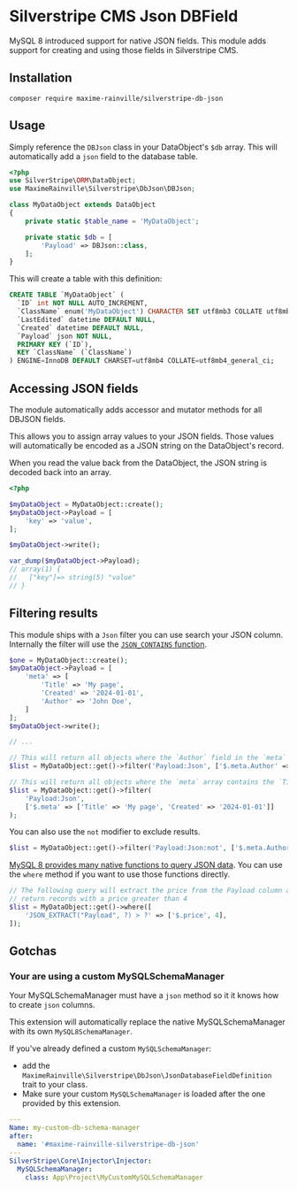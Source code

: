 # Silverstripe CMS Json DBField

MySQL 8 introduced support for native JSON fields. This module adds support for creating and using those fields in Silverstripe CMS.

## Installation

```
composer require maxime-rainville/silverstripe-db-json
```

## Usage

Simply reference the `DBJson` class in your DataObject's `$db` array. This will automatically add a `json` field to the database table.

```php
<?php
use SilverStripe\ORM\DataObject;
use MaximeRainville\Silverstripe\DbJson\DBJson;

class MyDataObject extends DataObject
{
    private static $table_name = 'MyDataObject';

    private static $db = [
        'Payload' => DBJson::class,
    ];
}
```

This will create a table with this definition:

```sql
CREATE TABLE `MyDataObject` (
  `ID` int NOT NULL AUTO_INCREMENT,
  `ClassName` enum('MyDataObject') CHARACTER SET utf8mb3 COLLATE utf8mb3_general_ci DEFAULT 'MyDataObject',
  `LastEdited` datetime DEFAULT NULL,
  `Created` datetime DEFAULT NULL,
  `Payload` json NOT NULL,
  PRIMARY KEY (`ID`),
  KEY `ClassName` (`ClassName`)
) ENGINE=InnoDB DEFAULT CHARSET=utf8mb4 COLLATE=utf8mb4_general_ci;
```

## Accessing JSON fields

The module automatically adds accessor and mutator methods for all DBJSON fields.

This allows you to assign array values to your JSON fields. Those values will automatically be encoded as a JSON string on the DataObject's record.

When you read the value back from the DataObject, the JSON string is decoded back into an array.

```php
<?php

$myDataObject = MyDataObject::create();
$myDataObject->Payload = [
    'key' => 'value',
];

$myDataObject->write();

var_dump($myDataObject->Payload);
// array(1) {
//   ["key"]=> string(5) "value"
// }
```

## Filtering results

This module ships with a `Json` filter you can use search your JSON column. Internally the filter will use the [`JSON_CONTAINS` function](https://dev.mysql.com/doc/refman/8.4/en/json-search-functions.html#function_json-contains).

```php
$one = MyDataObject::create();
$myDataObject->Payload = [
    'meta' => [
        'Title' => 'My page',
        'Created' => '2024-01-01',
        'Author' => 'John Doe',
    ]
];
$myDataObject->write();

// ...

// This will return all objects where the `Author` field in the `meta` array is `John Doe`
$list = MyDataObject::get()->filter('Payload:Json', ['$.meta.Author' => 'John Doe']);

// This will return all objects where the `meta` array contains the `Title` and `Created` fields with the provided values
$list = MyDataObject::get()->filter(
    'Payload:Json',
    ['$.meta' => ['Title' => 'My page', 'Created' => '2024-01-01']]
);
```

You can also use the `not` modifier to exclude results.

```php
$list = MyDataObject::get()->filter('Payload:Json:not', ['$.meta.Author' => 'John Doe']);
```

[MySQL 8 provides many native functions to query JSON data](https://dev.mysql.com/doc/refman/8.4/en/json-search-functions.html). You can use the `where` method if you want to use those functions directly.

```php
// The following query will extract the price from the Payload column and only
// return records with a price greater than 4
$list = MyDataObject::get()->where([
    'JSON_EXTRACT("Payload", ?) > ?' => ['$.price', 4],
]);
```

## Gotchas

### Your are using a custom MySQLSchemaManager

Your MySQLSchemaManager must have a `json` method so it it knows how to create `json` columns.

This extension will automatically replace the native MySQLSchemaManager with its own `MySQL8SchemaManager`.

If you've already defined a custom `MySQLSchemaManager`:
- add the `MaximeRainville\Silverstripe\DbJson\JsonDatabaseFieldDefinition` trait to your class.
- Make sure your custom `MySQLSchemaManager` is loaded after the one provided by this extension.

```yml
---
Name: my-custom-db-schema-manager
after:
  name: '#maxime-rainville-silverstripe-db-json'
---
SilverStripe\Core\Injector\Injector:
  MySQLSchemaManager:
    class: App\Project\MyCustomMySQLSchemaManager



